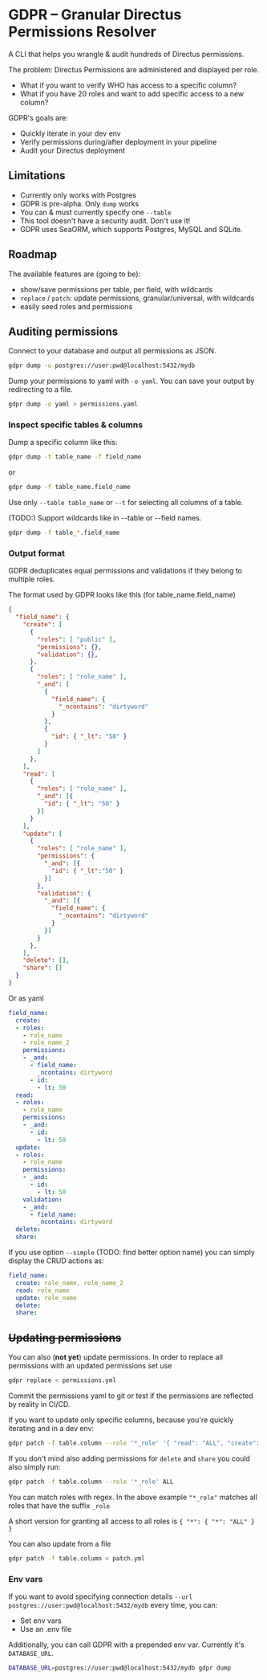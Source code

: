 # GDPR – Granular Directus Permissions Resolver

A CLI that helps you wrangle & audit hundreds of Directus permissions.

The problem: Directus Permissions are administered and displayed per role.

* What if you want to verify WHO has access to a specific column?
* What if you have 20 roles and want to add specific access to a new column?

GDPR's goals are:

* Quickly iterate in your dev env
* Verify permissions during/after deployment in your pipeline
* Audit your Directus deployment

## Limitations

* Currently only works with Postgres
* GDPR is pre-alpha. Only `dump` works
* You can & must currently specify one `--table`
* This tool doesn't have a security audit. Don't use it!
* GDPR uses SeaORM, which supports Postgres, MySQL and SQLite.

## Roadmap

The available features are (going to be):

* show/save permissions per table, per field, with wildcards
* `replace` / `patch`: update permissions, granular/universal, with wildcards
* easily seed roles and permissions

## Auditing permissions

Connect to your database and output all permissions as JSON.

```bash
gdpr dump -u postgres://user:pwd@localhost:5432/mydb
```

Dump your permissions to yaml with `-o yaml`. You can save your output by redirecting to a file.

```bash
gdpr dump -o yaml > permissions.yaml
```

### Inspect specific tables & columns

Dump a specific column like this:

```bash
gdpr dump -t table_name -f field_name
```

or

```bash
gdpr dump -f table_name.field_name
```

Use only `--table table_name` or `--t` for selecting all columns of a table.

(TODO:) Support wildcards like in --table or --field names.

```bash
gdpr dump -f table_*.field_name
```

### Output format

GDPR deduplicates equal permissions and validations if they belong to multiple roles.

The format used by GDPR looks like this (for table_name.field_name)

```json
{
  "field_name": {
    "create": [
      {
        "roles": [ "public" ],
        "permissions": {},
        "validation": {},
      },
      {
        "roles": [ "role_name" ],
        "_and": [
          {
            "field_name": {
              "_ncontains": "dirtyword"
            }
          },
          {
            "id": { "_lt": "50" }
          }
        ]
      },
    ],
    "read": [
      {
        "roles": [ "role_name" ],
        "_and": [{
          "id": { "_lt": "50" }
        }]
      }
    ],
    "update": [
      {
        "roles": [ "role_name" ],
        "permissions": {
          "_and": [{
            "id": { "_lt":"50" }
          }]
        },
        "validation": {
          "_and": [{
            "field_name": {
              "_ncontains": "dirtyword"
            }
          }]
        }
      },
    ],
    "delete": [],
    "share": []
  }
}
```

Or as yaml

```yaml
field_name:
  create:
  - roles:
    - role_name
    - role_name_2
    permissions:
    - _and:
      - field_name:
        _ncontains: dirtyword
      - id:
        - lt: 50
  read:
  - roles:
    - role_name
    permissions:
    - _and:
      - id:
        - lt: 50
  update:
  - roles:
    - role_name
    permissions:
    - _and:
      - id:
        - lt: 50
    validation:
    - _and:
      - field_name:
        _ncontains: dirtyword
  delete:
  share:
```

If you use option `--simple` (TODO: find better option name) you can simply display the CRUD actions as:

```yaml
field_name:
  create: role_name, role_name_2
  read: role_name
  update: role_name
  delete:
  share:
```

## ~~Updating permissions~~

You can also (**not yet**) update permissions.
In order to replace all permissions with an updated permissions set use

```bash
gdpr replace < permissions.yml
```

Commit the permissions yaml to git or test if the permissions are reflected by reality in CI/CD.

If you want to update only specific columns, because you're quickly iterating and in a dev env:

```bash
gdpr patch -f table.column --role '*_role' '{ "read": "ALL", "create": "ALL", "update": "ALL" }'
```

If you don't mind also adding permissions for `delete` and `share` you could also simply run:

```bash
gdpr patch -f table.column --role '*_role' ALL
```

You can match roles with regex. In the above example `"*_role"` matches all roles that have the
suffix `_role`

A short version for granting all access to all roles is `{ "*": { "*": "ALL" } }`

You can also update from a file

```bash
gdpr patch -f table.column < patch.yml
```

### Env vars

If you want to avoid specifying connection details `--url postgres://user:pwd@localhost:5432/mydb`
every time, you can:

* Set env vars
* Use an .env file

Additionally, you can call GDPR with a prepended env var. Currently it's `DATABASE_URL`.

```bash
DATABASE_URL=postgres://user:pwd@localhost:5432/mydb gdpr dump
```
